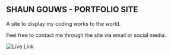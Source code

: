 ## SHAUN GOUWS - PORTFOLIO SITE

A site to display my coding works to the world. 

Feel free to contact me through the site via email or social media. 

![Live Link](https://goose39.github.io/portfolio/)

 
